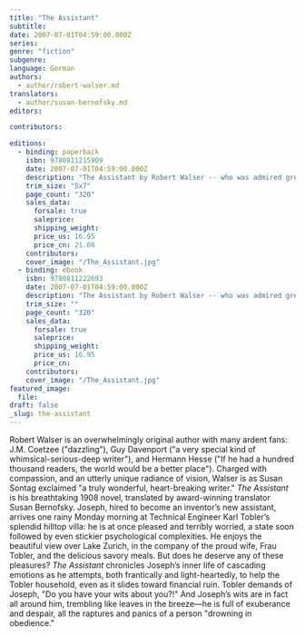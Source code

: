 ```yaml
---
title: "The Assistant"
subtitle:
date: 2007-07-01T04:59:00.000Z
series:
genre: "fiction"
subgenre:
language: German
authors:
  - author/robert-walser.md
translators:
  - author/susan-bernofsky.md
editors:

contributors:

editions:
  - binding: paperback
    isbn: 9780811215909
    date: 2007-07-01T04:59:00.000Z
    description: "The Assistant by Robert Walser -- who was admired greatly by Kafka, Musil, Walter Benjamin, and W.G. Sebald -- is now presented in English for the very first time. "
    trim_size: "5x7"
    page_count: "320"
    sales_data:
      forsale: true
      saleprice:
      shipping_weight:
      price_us: 16.95
      price_cn: 21.00
    contributors:
    cover_image: "/The_Assistant.jpg"
  - binding: ebook
    isbn: 9780811222693
    date: 2007-07-01T04:59:00.000Z
    description: "The Assistant by Robert Walser -- who was admired greatly by Kafka, Musil, Walter Benjamin, and W.G. Sebald -- is now presented in English for the very first time. "
    trim_size: ""
    page_count: "320"
    sales_data:
      forsale: true
      saleprice:
      shipping_weight:
      price_us: 16.95
      price_cn:
    contributors:
    cover_image: "/The_Assistant.jpg"
featured_image:
  file:
draft: false
_slug: the-assistant
---
```


Robert Walser is an overwhelmingly original author with many ardent fans: J.M. Coetzee ("dazzling"), Guy Davenport ("a very special kind of whimsical-serious-deep writer"), and Hermann Hesse ("If he had a hundred thousand readers, the world would be a better place"). Charged with compassion, and an utterly unique radiance of vision, Walser is as Susan Sontag exclaimed "a truly wonderful, heart-breaking writer." _The Assistant_ is his breathtaking 1908 novel, translated by award-winning translator Susan Bernofsky. Joseph, hired to become an inventor’s new assistant, arrives one rainy Monday morning at Technical Engineer Karl Tobler’s splendid hilltop villa: he is at once pleased and terribly worried, a state soon followed by even stickier psychological complexities. He enjoys the beautiful view over Lake Zurich, in the company of the proud wife, Frau Tobler, and the delicious savory meals. But does he deserve any of these pleasures? _The Assistant_ chronicles Joseph’s inner life of cascading emotions as he attempts, both frantically and light-heartedly, to help the Tobler household, even as it slides toward financial ruin. Tobler demands of Joseph, "Do you have your wits about you?!" And Joseph’s wits are in fact all around him, trembling like leaves in the breeze—he is full of exuberance and despair, all the raptures and panics of a person "drowning in obedience."

